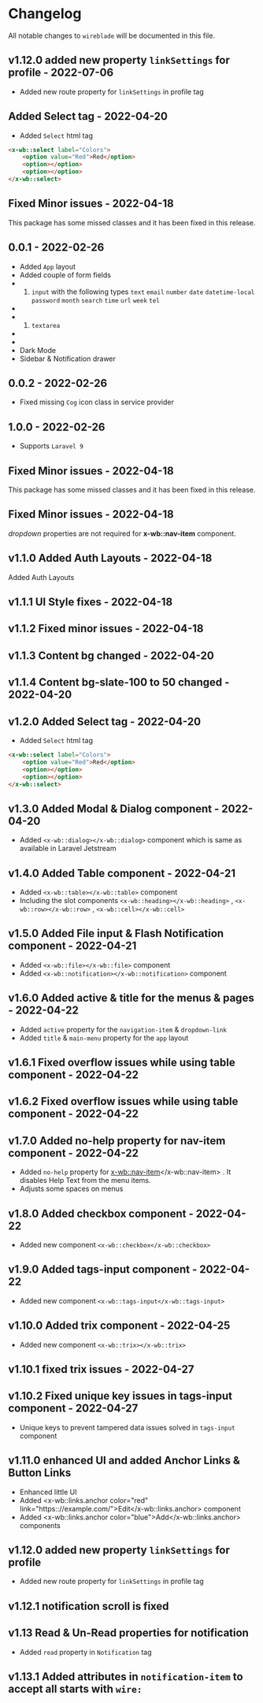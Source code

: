# Changelog

All notable changes to `wireblade` will be documented in this file.

## v1.12.0 added new property `linkSettings` for profile - 2022-07-06

-   Added new route property for `linkSettings` in profile tag

## Added Select tag - 2022-04-20

-   Added `Select` html tag

```html
<x-wb::select label="Colors">
    <option value="Red">Red</option>
    <option></option>
    <option></option>
</x-wb::select>
```

## Fixed Minor issues - 2022-04-18

This package has some missed classes and it has been fixed in this release.

## 0.0.1 - 2022-02-26

-   Added `App` layout
-   Added couple of form fields
-   1. `input` with the following types `text` `email` `number` `date` `datetime-local` `password` `month` `search` `time` `url` `week` `tel`
-
-   1. `textarea`
-
-
-   Dark Mode
-   Sidebar & Notification drawer

## 0.0.2 - 2022-02-26

-   Fixed missing `Cog` icon class in service provider

## 1.0.0 - 2022-02-26

-   Supports `Laravel 9`

## Fixed Minor issues - 2022-04-18

This package has some missed classes and it has been fixed in this release.

## Fixed Minor issues - 2022-04-18

_dropdown_ properties are not required for **x-wb::nav-item** component.

## v1.1.0 Added Auth Layouts - 2022-04-18

Added Auth Layouts

## v1.1.1 UI Style fixes - 2022-04-18

## v1.1.2 Fixed minor issues - 2022-04-18

## v1.1.3 Content bg changed - 2022-04-20

## v1.1.4 Content bg-slate-100 to 50 changed - 2022-04-20

## v1.2.0 Added Select tag - 2022-04-20

-   Added `Select` html tag

```html
<x-wb::select label="Colors">
    <option value="Red">Red</option>
    <option></option>
    <option></option>
</x-wb::select>
```

## v1.3.0 Added Modal & Dialog component - 2022-04-20

-   Added `<x-wb::dialog></x-wb::dialog>` component which is same as available in Laravel Jetstream

## v1.4.0 Added Table component - 2022-04-21

-   Added `<x-wb::table></x-wb::table>` component
-   Including the slot components `<x-wb::heading></x-wb::heading>` , `<x-wb::row></x-wb::row>` , `<x-wb::cell></x-wb::cell>`

## v1.5.0 Added File input & Flash Notification component - 2022-04-21

-   Added `<x-wb::file></x-wb::file>` component
-   Added `<x-wb::notification></x-wb::notification>` component

## v1.6.0 Added active & title for the menus & pages - 2022-04-22

-   Added `active` property for the `navigation-item` & `dropdown-link`
-   Added `title` & `main-menu` property for the `app` layout

## v1.6.1 Fixed overflow issues while using table component - 2022-04-22

## v1.6.2 Fixed overflow issues while using table component - 2022-04-22

## v1.7.0 Added no-help property for nav-item component - 2022-04-22

-   Added `no-help` property for [x-wb::nav-item](x-wb::nav-item)</x-wb::nav-item> . It disables Help Text from the menu items.
-   Adjusts some spaces on menus

## v1.8.0 Added checkbox component - 2022-04-22

-   Added new component `<x-wb::checkbox</x-wb::checkbox>`

## v1.9.0 Added tags-input component - 2022-04-22

-   Added new component `<x-wb::tags-input</x-wb::tags-input>`

## v1.10.0 Added trix component - 2022-04-25

-   Added new component `<x-wb::trix></x-wb::trix>`

## v1.10.1 fixed trix issues - 2022-04-27

## v1.10.2 Fixed unique key issues in tags-input component - 2022-04-27

-   Unique keys to prevent tampered data issues solved in `tags-input` component

## v1.11.0 enhanced UI and added Anchor Links & Button Links

-   Enhanced little UI
-   Added <x-wb::links.anchor color="red" link="https:://example.com/">Edit</x-wb::links.anchor> component
-   Added <x-wb::links.anchor color="blue">Add</x-wb::links.anchor> components

## v1.12.0 added new property `linkSettings` for profile

-   Added new route property for `linkSettings` in profile tag

## v1.12.1 notification scroll is fixed

## v1.13 Read & Un-Read properties for notification

-   Added `read` property in `Notification` tag

## v1.13.1 Added attributes in `notification-item` to accept all starts with `wire:`
